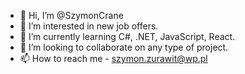 - 👋 Hi, I’m @SzymonCrane
- 👀 I’m interested in new job offers.
- 🌱 I’m currently learning C#, .NET, JavaScript, React.
- 💞️ I’m looking to collaborate on any type of project.
- 📫 How to reach me - szymon.zurawit@wp.pl

<!---
SzymonCrane/SzymonCrane is a ✨ special ✨ repository because its `README.md` (this file) appears on your GitHub profile.
You can click the Preview link to take a look at your changes.
--->
